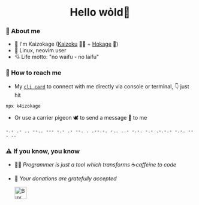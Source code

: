 <h1 align="center"> Hello wỏld👋</h1>

<h3>🌱 About me</h3>

- 👾 I'm Kaizokage ([Kaizoku](https://en.wikipedia.org/wiki/One_Piece) 🏴‍☠️ + [Hokage](https://en.wikipedia.org/wiki/Naruto) 🥷)
- 🐧 Linux, neovim user
- 💘 Life motto: "no waifu - no laifu"

<h3>📧 How to reach me</h3>

- My [`cli card`](https://github.com/k4izokage/cli_card) to connect with me directly via console or terminal, 👇 just hit
```
npx k4izokage
```
- Or use a carrier pigeon 🕊️ to send a message 💌 to me
```
-.- .- .. --.. --- -.- .- --. . .--.-. -.. ..- -.-. -.- .-.-.- -.-. --- --
```

<h3>⚠️ If you know, you know</h3>

- 👨‍💻 *Programmer is just a tool which transforms* ☕*caffeine to code*
- 🤩 *Your donations are gratefully accepted*
  
     <a href="https://www.buymeacoffee.com/k4izokage"><img src="https://cdn.buymeacoffee.com/buttons/default-orange.png" alt="Buy Me A Coffee" height="32"></a>
